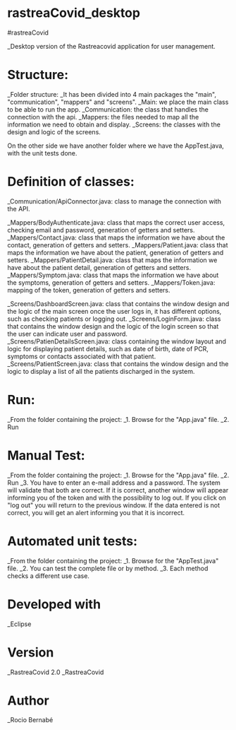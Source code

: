 # rastreaCovid_desktop
#rastreaCovid

_Desktop version of the Rastreacovid application for user management.

# Structure:
_Folder structure:
_It has been divided into 4 main packages the "main", "communication", "mappers" and "screens".
_Main: we place the main class to be able to run the app.
_Communication: the class that handles the connection with the api.
_Mappers: the files needed to map all the information we need to obtain and display.
_Screens: the classes with the design and logic of the screens.

On the other side we have another folder where we have the AppTest.java, with the unit tests done.

# Definition of classes:
_Communication/ApiConnector.java: class to manage the connection with the API.

_Mappers/BodyAuthenticate.java: class that maps the correct user access, checking email and password, generation of getters and setters.
_Mappers/Contact.java: class that maps the information we have about the contact, generation of getters and setters.
_Mappers/Patient.java: class that maps the information we have about the patient, generation of getters and setters.
_Mappers/PatientDetail.java: class that maps the information we have about the patient detail, generation of getters and setters.
_Mappers/Symptom.java: class that maps the information we have about the symptoms, generation of getters and setters.
_Mappers/Token.java: mapping of the token, generation of getters and setters.

_Screens/DashboardScreen.java: class that contains the window design and the logic of the main screen once the user logs in, it has different options, such as checking patients or logging out.
_Screens/LoginForm.java: class that contains the window design and the logic of the login screen so that the user can indicate user and password.
_Screens/PatienDetailsScreen.java: class containing the window layout and logic for displaying patient details, such as date of birth, date of PCR, symptoms or contacts associated with that patient.
_Screens/PatientScreen.java: class that contains the window design and the logic to display a list of all the patients discharged in the system.

# Run:
_From the folder containing the project:
_1. Browse for the "App.java" file.
_2. Run

# Manual Test:
_From the folder containing the project:
_1. Browse for the "App.java" file.
_2. Run
_3. You have to enter an e-mail address and a password. The system will validate that both are correct.
    If it is correct, another window will appear informing you of the token and with the possibility to log out.
    If you click on "log out" you will return to the previous window.
    If the data entered is not correct, you will get an alert informing you that it is incorrect.

# Automated unit tests:
_From the folder containing the project:
_1. Browse for the "AppTest.java" file.
_2. You can test the complete file or by method.
_3. Each method checks a different use case.

# Developed with
_Eclipse

# Version
_RastreaCovid 2.0
_RastreaCovid

# Author
_Rocio Bernabé
